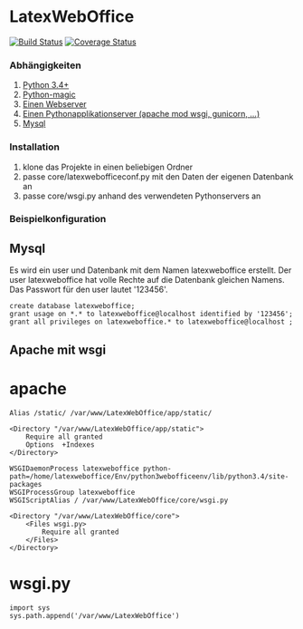 LatexWebOffice
==============

[![Build Status](https://travis-ci.org/Moeplhausen/LatexWebOffice.svg)](https://travis-ci.org/Moeplhausen/LatexWebOffice) [![Coverage Status](https://coveralls.io/repos/Moeplhausen/LatexWebOffice/badge.png?branch=dev)](https://coveralls.io/r/Moeplhausen/LatexWebOffice?branch=dev)


### Abhängigkeiten
1. [Python 3.4+](https://www.python.org/downloads/)
2. [Python-magic](https://pypi.python.org/pypi/python-magic/)
3. [Einen Webserver](http://httpd.apache.org/)
4. [Einen Pythonapplikationserver (apache mod wsgi, gunicorn, ...)](https://code.google.com/p/modwsgi/) 
5. [Mysql](http://www.mysql.de/)

### Installation
1. klone das Projekte in einen beliebigen Ordner
2. passe core/latexwebofficeconf.py mit den Daten der eigenen Datenbank an
3. passe core/wsgi.py anhand des verwendeten Pythonservers an



### Beispielkonfiguration
## Mysql
Es wird ein user und Datenbank mit dem Namen latexweboffice erstellt. Der user latexweboffice hat volle Rechte auf die Datenbank gleichen Namens. Das Passwort für den user lautet '123456'.

```
create database latexweboffice;
grant usage on *.* to latexweboffice@localhost identified by '123456';
grant all privileges on latexweboffice.* to latexweboffice@localhost ;
```

## Apache mit wsgi
# apache
```
Alias /static/ /var/www/LatexWebOffice/app/static/

<Directory "/var/www/LatexWebOffice/app/static">
	Require all granted
	Options  +Indexes
</Directory>

WSGIDaemonProcess latexweboffice python-path=/home/latexweboffice/Env/python3webofficeenv/lib/python3.4/site-packages
WSGIProcessGroup latexweboffice        
WSGIScriptAlias / /var/www/LatexWebOffice/core/wsgi.py

<Directory "/var/www/LatexWebOffice/core">
	<Files wsgi.py>
		Require all granted
	</Files>
</Directory>
```
# wsgi.py
```
import sys
sys.path.append('/var/www/LatexWebOffice')
```
